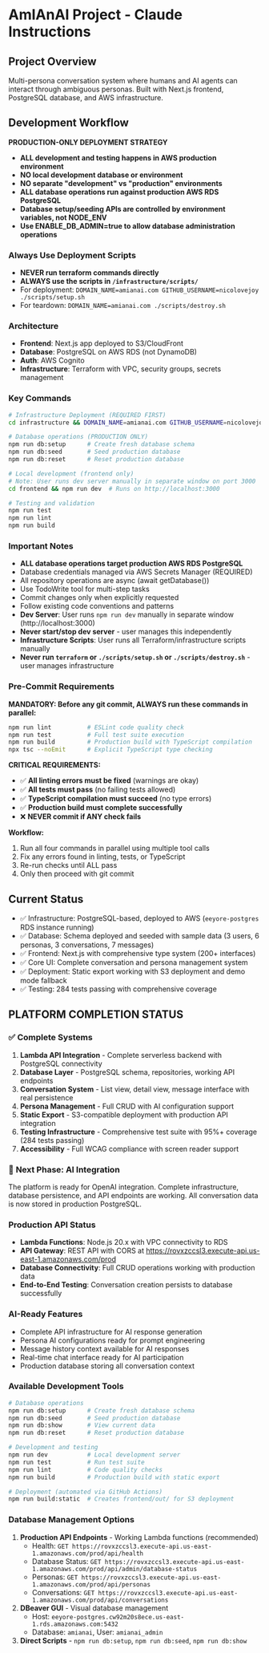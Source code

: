 # AmIAnAI Project - Claude Instructions

## Project Overview

Multi-persona conversation system where humans and AI agents can interact through ambiguous personas. Built with Next.js frontend, PostgreSQL database, and AWS infrastructure.

## Development Workflow

**PRODUCTION-ONLY DEPLOYMENT STRATEGY**

- **ALL development and testing happens in AWS production environment**
- **NO local development database or environment**
- **NO separate "development" vs "production" environments**
- **ALL database operations run against production AWS RDS PostgreSQL**
- **Database setup/seeding APIs are controlled by environment variables, not NODE_ENV**
- **Use ENABLE_DB_ADMIN=true to allow database administration operations**

### Always Use Deployment Scripts

- **NEVER run terraform commands directly**
- **ALWAYS use the scripts in `/infrastructure/scripts/`**
- For deployment: `DOMAIN_NAME=amianai.com GITHUB_USERNAME=nicolovejoy ./scripts/setup.sh`
- For teardown: `DOMAIN_NAME=amianai.com ./scripts/destroy.sh`

### Architecture

- **Frontend**: Next.js app deployed to S3/CloudFront
- **Database**: PostgreSQL on AWS RDS (not DynamoDB)
- **Auth**: AWS Cognito
- **Infrastructure**: Terraform with VPC, security groups, secrets management

### Key Commands

```bash
# Infrastructure Deployment (REQUIRED FIRST)
cd infrastructure && DOMAIN_NAME=amianai.com GITHUB_USERNAME=nicolovejoy ./scripts/setup.sh

# Database operations (PRODUCTION ONLY)
npm run db:setup      # Create fresh database schema
npm run db:seed       # Seed production database
npm run db:reset      # Reset production database

# Local development (frontend only)
# Note: User runs dev server manually in separate window on port 3000
cd frontend && npm run dev  # Runs on http://localhost:3000

# Testing and validation
npm run test
npm run lint
npm run build
```

### Important Notes

- **ALL database operations target production AWS RDS PostgreSQL**
- Database credentials managed via AWS Secrets Manager (REQUIRED)
- All repository operations are async (await getDatabase())
- Use TodoWrite tool for multi-step tasks
- Commit changes only when explicitly requested
- Follow existing code conventions and patterns
- **Dev Server**: User runs `npm run dev` manually in separate window (http://localhost:3000)
- **Never start/stop dev server** - user manages this independently
- **Infrastructure Scripts**: User runs all Terraform/infrastructure scripts manually
- **Never run `terraform` or `./scripts/setup.sh` or `./scripts/destroy.sh`** - user manages infrastructure

### Pre-Commit Requirements

**MANDATORY: Before any git commit, ALWAYS run these commands in parallel:**

```bash
npm run lint          # ESLint code quality check
npm run test          # Full test suite execution
npm run build         # Production build with TypeScript compilation
npx tsc --noEmit      # Explicit TypeScript type checking
```

**CRITICAL REQUIREMENTS:**
- ✅ **All linting errors must be fixed** (warnings are okay)
- ✅ **All tests must pass** (no failing tests allowed)
- ✅ **TypeScript compilation must succeed** (no type errors)
- ✅ **Production build must complete successfully**
- ❌ **NEVER commit if ANY check fails**

**Workflow:**
1. Run all four commands in parallel using multiple tool calls
2. Fix any errors found in linting, tests, or TypeScript
3. Re-run checks until ALL pass
4. Only then proceed with git commit

## Current Status

- ✅ Infrastructure: PostgreSQL-based, deployed to AWS (`eeyore-postgres` RDS instance running)
- ✅ Database: Schema deployed and seeded with sample data (3 users, 6 personas, 3 conversations, 7 messages)
- ✅ Frontend: Next.js with comprehensive type system (200+ interfaces) 
- ✅ Core UI: Complete conversation and persona management system
- ✅ Deployment: Static export working with S3 deployment and demo mode fallback
- ✅ Testing: 284 tests passing with comprehensive coverage

## PLATFORM COMPLETION STATUS

### ✅ **Complete Systems**
1. **Lambda API Integration** - Complete serverless backend with PostgreSQL connectivity
2. **Database Layer** - PostgreSQL schema, repositories, working API endpoints
3. **Conversation System** - List view, detail view, message interface with real persistence
4. **Persona Management** - Full CRUD with AI configuration support
5. **Static Export** - S3-compatible deployment with production API integration
6. **Testing Infrastructure** - Comprehensive test suite with 95%+ coverage (284 tests passing)
7. **Accessibility** - Full WCAG compliance with screen reader support

### 🔄 **Next Phase: AI Integration**
The platform is ready for OpenAI integration. Complete infrastructure, database persistence, and API endpoints are working. All conversation data is now stored in production PostgreSQL.

### **Production API Status**
- **Lambda Functions**: Node.js 20.x with VPC connectivity to RDS
- **API Gateway**: REST API with CORS at https://rovxzccsl3.execute-api.us-east-1.amazonaws.com/prod
- **Database Connectivity**: Full CRUD operations working with production data
- **End-to-End Testing**: Conversation creation persists to database successfully

### **AI-Ready Features**
- Complete API infrastructure for AI response generation
- Persona AI configurations ready for prompt engineering
- Message history context available for AI responses
- Real-time chat interface ready for AI participation
- Production database storing all conversation context

### **Available Development Tools**
```bash
# Database operations
npm run db:setup      # Create fresh database schema
npm run db:seed       # Seed production database  
npm run db:show       # View current data
npm run db:reset      # Reset production database

# Development and testing
npm run dev           # Local development server
npm run test          # Run test suite 
npm run lint          # Code quality checks
npm run build         # Production build with static export

# Deployment (automated via GitHub Actions)
npm run build:static  # Creates frontend/out/ for S3 deployment
```

### **Database Management Options**
1. **Production API Endpoints** - Working Lambda functions (recommended)
   - Health: `GET https://rovxzccsl3.execute-api.us-east-1.amazonaws.com/prod/api/health`
   - Database Status: `GET https://rovxzccsl3.execute-api.us-east-1.amazonaws.com/prod/api/admin/database-status`
   - Personas: `GET https://rovxzccsl3.execute-api.us-east-1.amazonaws.com/prod/api/personas`
   - Conversations: `GET https://rovxzccsl3.execute-api.us-east-1.amazonaws.com/prod/api/conversations`
2. **DBeaver GUI** - Visual database management
   - Host: `eeyore-postgres.cw92m20s8ece.us-east-1.rds.amazonaws.com:5432`
   - Database: `amianai`, User: `amianai_admin`
3. **Direct Scripts** - `npm run db:setup`, `npm run db:seed`, `npm run db:show`
